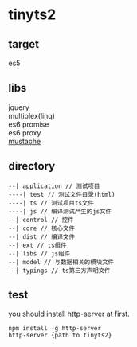 # tinyts2
## target
es5

## libs
jquery  
multiplex(linq)  
es6 promise  
es6 proxy  
[mustache](https://github.com/janl/mustache.js)

## directory
```shell
--| application // 测试项目
----| test // 测试文件目录(html)
----| ts // 测试项目ts文件
----| js // 编译测试产生的js文件
--| control // 控件
--| core // 核心文件
--| dist // 编译文件
--| ext // ts组件
--| libs // js组件
--| model // 与数据相关的模块文件
--| typings // ts第三方声明文件
```

## test
you should install http-server at first.  

```shell
npm install -g http-server
http-server {path to tinyts2}
```
